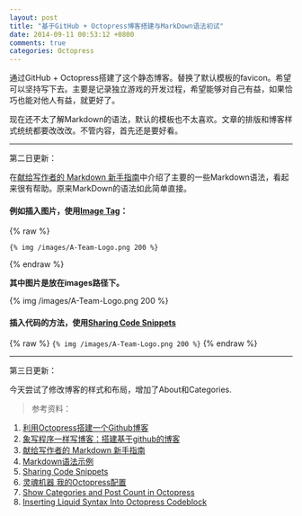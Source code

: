 ```yaml
---
layout: post
title: "基于GitHub + Octopress博客搭建与MarkDown语法初试"
date: 2014-09-11 00:53:12 +0800
comments: true
categories: Octopress
---
```

通过GitHub + Octopress搭建了这个静态博客。替换了默认模板的favicon。希望可以坚持写下去。主要是记录独立游戏的开发过程，希望能够对自己有益，如果恰巧也能对他人有益，就更好了。

现在还不太了解Markdown的语法，默认的模板也不太喜欢。文章的排版和博客样式统统都要改改改。不管内容，首先还是要好看。
***
第二日更新： 

在[献给写作者的 Markdown 新手指南](http://www.jianshu.com/p/q81RER)中介绍了主要的一些Markdown语法，看起来很有帮助。原来MarkDown的语法如此简单直接。 

#### 例如插入图片，使用[Image Tag](http://octopress.org/docs/plugins/image-tag/)：  

{% raw %}
```
{% img /images/A-Team-Logo.png 200 %}
```
{% endraw %}

**其中图片是放在images路径下。**

{% img /images/A-Team-Logo.png 200 %} 

#### 插入代码的方法，使用[Sharing Code Snippets](http://octopress.org/docs/blogging/code/)

{% raw %}
	```
	{% img /images/A-Team-Logo.png 200 %}
	```
{% endraw %}

***  

第三日更新：  
  
今天尝试了修改博客的样式和布局，增加了About和Categories.


>参考资料：  
1. [利用Octopress搭建一个Github博客](http://beyondvincent.com/blog/2013/08/03/108-creating-a-github-blog-using-octopress/)  
2. [象写程序一样写博客：搭建基于github的博客](http://blog.devtang.com/blog/2012/02/10/setup-blog-based-on-github/)  
3. [献给写作者的 Markdown 新手指南](http://www.jianshu.com/p/q81RER)  
4. [Markdown语法示例](http://equation85.github.io/blog/markdown-examples/)  
5. [Sharing Code Snippets](http://octopress.org/docs/blogging/code/)  
6. [灵魂机器 我的Octopress配置](http://cn.soulmachine.me/blog/20130402/)  
7. [Show Categories and Post Count in Octopress](http://vigodome.com/blog/2011/12/22/show-categories-and-post-count-in-octopress/)  
8. [Inserting Liquid Syntax Into Octopress Codeblock](http://jimpravetz.com/blog/2011/12/inserting-liquid-syntax-into-octopress-codeblock/)